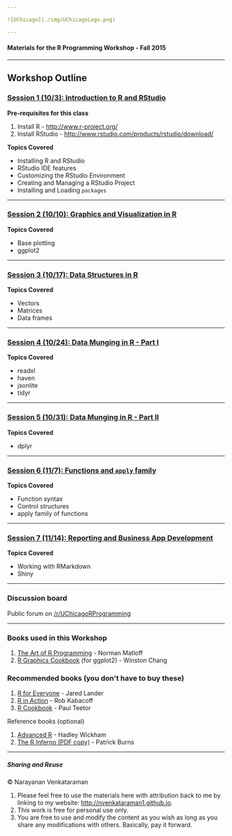 ```yaml
---

![UChicago](./img/UChicagoLogo.png)

---
```


#### Materials for the R Programming Workshop - Fall 2015

---

## Workshop Outline

### [Session 1 (10/3): Introduction to R and RStudio](./sessions/w1/)

**Pre-requisites for this class**

1. Install R - http://www.r-project.org/
2. Install RStudio - http://www.rstudio.com/products/rstudio/download/

**Topics Covered**

+ Installing R and RStudio
+ RStudio IDE features
+ Customizing the RStudio Environment
+ Creating and Managing a RStudio Project
+ Installing and Loading ```packages```

---

### [Session 2 (10/10): Graphics and Visualization in R](./sessions/w2/)

**Topics Covered**

+ Base plotting
+ ggplot2

---

### [Session 3 (10/17): Data Structures in R](./sessions/w3/)

**Topics Covered**

+ Vectors
+ Matrices
+ Data frames

---

### [Session 4 (10/24): Data Munging in R - Part I](./sessions/w4/)

**Topics Covered**

+ readxl
+ haven
+ jsonlite
+ tidyr

--- 

### [Session 5 (10/31): Data Munging in R - Part II](./sessions/w5/)

**Topics Covered**

+ dplyr

---

### [Session 6 (11/7):  Functions and ```apply``` family](./sessions/w6/)

**Topics Covered**

+ Function syntax
+ Control structures
+ apply family of functions

---

### [Session 7 (11/14): Reporting and Business App Development](./sessions/w7/)

**Topics Covered**

+ Working with RMarkdown
+ Shiny

---

### Discussion board

Public forum on [/r/UChicagoRProgramming](https://www.reddit.com/r/uchicagorprogramming)

---

### Books used in this Workshop

1. [The Art of R Programming](http://bit.ly/ArtRProg) - Norman Matloff
2. [R Graphics Cookbook](http://bit.ly/RGraphicsCookbook) (for ggplot2) - Winston Chang

### Recommended books (you don't have to buy these)

1. [R for Everyone](http://amzn.to/1CIUvcY) - Jared Lander
2. [R in Action](http://manning.com/kabacoff2) - Rob Kabacoff
3. [R Cookbook](http://amzn.to/1EDFsmI) - Paul Teetor

Reference books (optional)

1. [Advanced R](http://adv-r.had.co.nz) - Hadley Wickham
2. [The R Inferno (PDF copy)](http://www.burns-stat.com/pages/Tutor/R_inferno.pdf) - Patrick Burns

---

##### Sharing and Reuse

&copy; Narayanan Venkataraman

1. Please feel free to use the materials here with attribution back to me by linking to my website: http://nvenkataraman1.github.io.
2. This work is free for personal use only.
3. You are free to use and modify the content as you wish as long as you share any modifications with others. Basically, pay it forward.

